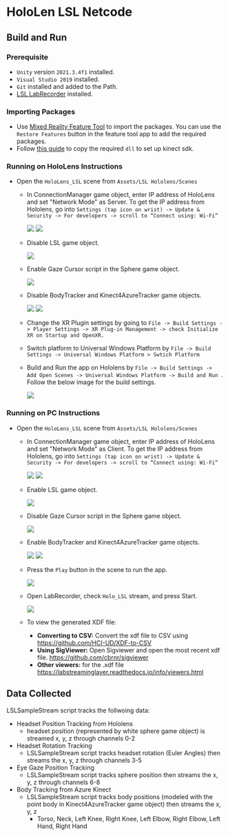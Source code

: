 # HoloLen LSL Netcode

## Build and Run

### Prerequisite
- `Unity` version `2021.3.4f1` installed.
- `Visual Studio 2019` installed.
- `Git` installed and added to the Path.
- [LSL LabRecorder](https://github.com/labstreaminglayer/App-LabRecorder/releases) installed.


### Importing Packages
- Use [Mixed Reality Feature Tool](https://learn.microsoft.com/en-us/windows/mixed-reality/develop/unity/welcome-to-mr-feature-tool) to import the packages. You can use the `Restore Features` button in the feature tool app to add the required packages.
- Follow [this guide](https://github.com/microsoft/Azure-Kinect-Samples/tree/master/body-tracking-samples/sample_unity_bodytracking) to copy the required `dll` to set up kinect sdk.


### Running on HoloLens Instructions
- Open the `HoloLens_LSL` scene from `Assets/LSL Hololens/Scenes`
    - In ConnectionManager game object, enter IP address of HoloLens and set "Network Mode" as Server. To get the IP address from Hololens, go into `Settings (tap icon on wrist) -> Update & Security -> For developers -> scroll to “Connect using: Wi-Fi“`

        ![](./Docs/Images/connection_manager_server.jpg) ![](./Docs/Images/connection_manager_ip.jpg)
    - Disable LSL game object.
    
        ![](./Docs/Images/lsl_disabled.jpg)
    - Enable Gaze Cursor script in the Sphere game object.
    
        ![](./Docs/Images/gaze_cursor_enabled.jpg)
    - Disable BodyTracker and Kinect4AzureTracker game objects.

        ![](./Docs/Images/body_tracker_disabled.jpg)
        ![](./Docs/Images/k4a_disabled.jpg)
    - Change the XR Plugin settings by going to `File -> Build Settings -> Player Settings -> XR Plug-in Management -> check Initialize XR on Startup and OpenXR.`
    - Switch platform to Universal Windows Platform by `File -> Build Settings -> Universal Windows Platform > Swtich Platform `
    - Build and Run the app on Hololens by `File -> Build Settings -> Add Open Scenes -> Universal Windows Platform -> Build and Run `. Follow the below image for the build settings.
        
        ![](./Docs/Images/hololens_play.jpg)



### Running on PC Instructions
- Open the `HoloLens_LSL` scene from `Assets/LSL Hololens/Scenes`
    - In ConnectionManager game object, enter IP address of HoloLens and set "Network Mode" as Client. To get the IP address from Hololens, go into `Settings (tap icon on wrist) -> Update & Security -> For developers -> scroll to “Connect using: Wi-Fi“`
    
        ![](./Docs/Images/connection_manager_client.jpg) ![](./Docs/Images/connection_manager_ip.jpg)
    - Enable LSL game object.
    
        ![](./Docs/Images/lsl_enabled.jpg)
    - Disable Gaze Cursor script in the Sphere game object. 
    
        ![](./Docs/Images/gaze_cursor_disabled.jpg)
    - Enable BodyTracker and Kinect4AzureTracker game objects.

        ![](./Docs/Images/body_tracker_enabled.jpg)
        ![](./Docs/Images/k4a_enabled.jpg)
    - Press the `Play` button in the scene to run the app. 

        ![](./Docs/Images/pc_play.jpg)
    - Open LabRecorder, check `Holo_LSL` stream, and press Start. 

        ![](./Docs/Images/lab_recorder.jpg)
    - To view the generated XDF file:
        - **Converting to CSV:** Convert the xdf file to CSV using https://github.com/HCI-UD/XDF-to-CSV
        - **Using SigViewer:** Open Sigviewer and open the most recent xdf file. https://github.com/cbrnr/sigviewer
        - **Other viewers:** for the .xdf file https://labstreaminglayer.readthedocs.io/info/viewers.html 


## Data Collected
LSLSampleStream script tracks the follwoing data:
- Headset Position Tracking from Hololens
    - headset position (represented by white sphere game object) is streamed x, y, z through channels 0-2
- Headset Rotation Tracking
    - LSLSampleStream script tracks headset rotation (Euler Angles) then streams the x, y, z through channels 3-5
- Eye Gaze Position Tracking
    - LSLSampleStream script tracks sphere position then streams the x, y, z through channels 6-8
- Body Tracking from Azure Kinect
    - LSLSampleStream script tracks body positions (modeled with the point body in  Kinect4AzureTracker game object) then streams the x, y, z 
        - Torso, Neck, Left Knee, Right Knee, Left Elbow, Right Elbow, Left Hand, Right Hand



